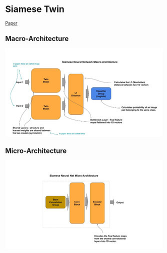 # Siamese Twin

[Paper](https://www.cs.cmu.edu/~rsalakhu/papers/oneshot1.pdf)

## Macro-Architecture

<img src="macro.jpg">

## Micro-Architecture

<img src="micro.jpg">